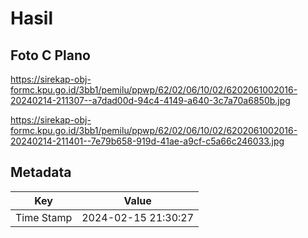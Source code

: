 # Hasil

## Foto C Plano

https://sirekap-obj-formc.kpu.go.id/3bb1/pemilu/ppwp/62/02/06/10/02/6202061002016-20240214-211307--a7dad00d-94c4-4149-a640-3c7a70a6850b.jpg

https://sirekap-obj-formc.kpu.go.id/3bb1/pemilu/ppwp/62/02/06/10/02/6202061002016-20240214-211401--7e79b658-919d-41ae-a9cf-c5a66c246033.jpg


## Metadata

| Key        | Value               |
| ---------- | ------------------- |
| Time Stamp | 2024-02-15 21:30:27 |



